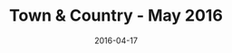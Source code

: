 ---
title: Town & Country - May 2016
date: 2016-04-17
summary: >
  Assael Forever Bangles featured in Town & Country, May 2016. The Forever Bangles are available Exclusively at Neiman Marcus. Japanese Akoya Pearl Bangles, with or without pave diamonds. ​​
featured_image: /uploads/2016-04-17.jpg
---